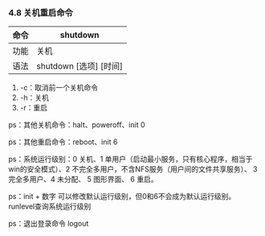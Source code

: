 ### 4.8 关机重启命令

| 命令 | shutdown               |
| ---- | ---------------------- |
| 功能 | 关机                   |
| 语法 | shutdown [选项] [时间] |

1. -c：取消前一个关机命令
2. -h：关机
3. -r：重启

ps：其他关机命令：halt、poweroff、init 0

ps：其他重启命令：reboot、init 6

ps：系统运行级别：0 关机、1 单用户（启动最小服务，只有核心程序，相当于win的安全模式）、2 不完全多用户，不含NFS服务（用户间的文件共享服务）、 3 完全多用户、4 未分配、 5 图形界面、 6 重启。

ps：init + 数字 可以修改默认运行级别，但0和6不会成为默认运行级别。runlevel查询系统运行级别

ps：退出登录命令 logout